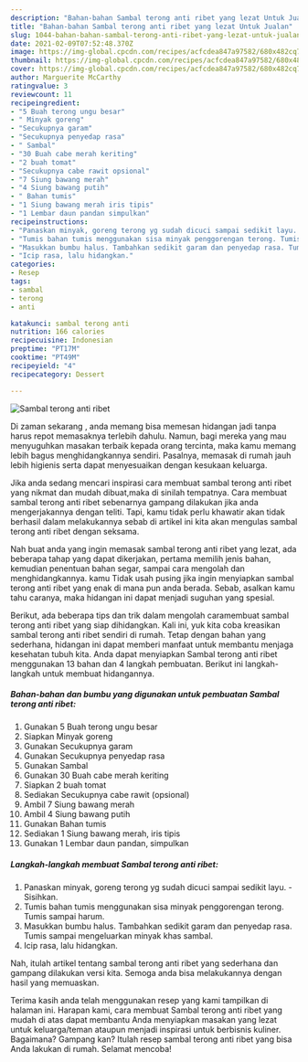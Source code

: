 ```yaml
---
description: "Bahan-bahan Sambal terong anti ribet yang lezat Untuk Jualan"
title: "Bahan-bahan Sambal terong anti ribet yang lezat Untuk Jualan"
slug: 1044-bahan-bahan-sambal-terong-anti-ribet-yang-lezat-untuk-jualan
date: 2021-02-09T07:52:48.370Z
image: https://img-global.cpcdn.com/recipes/acfcdea847a97582/680x482cq70/sambal-terong-anti-ribet-foto-resep-utama.jpg
thumbnail: https://img-global.cpcdn.com/recipes/acfcdea847a97582/680x482cq70/sambal-terong-anti-ribet-foto-resep-utama.jpg
cover: https://img-global.cpcdn.com/recipes/acfcdea847a97582/680x482cq70/sambal-terong-anti-ribet-foto-resep-utama.jpg
author: Marguerite McCarthy
ratingvalue: 3
reviewcount: 11
recipeingredient:
- "5 Buah terong ungu besar"
- " Minyak goreng"
- "Secukupnya garam"
- "Secukupnya penyedap rasa"
- " Sambal"
- "30 Buah cabe merah keriting"
- "2 buah tomat"
- "Secukupnya cabe rawit opsional"
- "7 Siung bawang merah"
- "4 Siung bawang putih"
- " Bahan tumis"
- "1 Siung bawang merah iris tipis"
- "1 Lembar daun pandan simpulkan"
recipeinstructions:
- "Panaskan minyak, goreng terong yg sudah dicuci sampai sedikit layu. Sisihkan."
- "Tumis bahan tumis menggunakan sisa minyak penggorengan terong. Tumis sampai harum."
- "Masukkan bumbu halus. Tambahkan sedikit garam dan penyedap rasa. Tumis sampai mengeluarkan minyak khas sambal."
- "Icip rasa, lalu hidangkan."
categories:
- Resep
tags:
- sambal
- terong
- anti

katakunci: sambal terong anti 
nutrition: 166 calories
recipecuisine: Indonesian
preptime: "PT17M"
cooktime: "PT49M"
recipeyield: "4"
recipecategory: Dessert

---
```



![Sambal terong anti ribet](https://img-global.cpcdn.com/recipes/acfcdea847a97582/680x482cq70/sambal-terong-anti-ribet-foto-resep-utama.jpg)

Di zaman  sekarang , anda memang bisa memesan hidangan jadi tanpa harus repot memasaknya terlebih dahulu. Namun, bagi mereka yang mau menyuguhkan masakan terbaik kepada orang tercinta, maka kamu memang lebih bagus menghidangkannya sendiri. Pasalnya, memasak di rumah jauh lebih higienis serta dapat menyesuaikan dengan kesukaan keluarga.

Jika anda sedang mencari inspirasi cara membuat sambal terong anti ribet yang nikmat dan mudah dibuat,maka di sinilah tempatnya. Cara membuat sambal terong anti ribet  sebenarnya gampang dilakukan jika anda mengerjakannya dengan teliti. Tapi, kamu tidak perlu khawatir akan tidak berhasil dalam melakukannya 
sebab di artikel ini kita akan mengulas sambal terong anti ribet dengan seksama.  



Nah buat anda yang ingin memasak sambal terong anti ribet yang lezat, ada beberapa tahap yang dapat dikerjakan, pertama memilih jenis bahan, kemudian penentuan bahan segar, sampai cara mengolah dan menghidangkannya. kamu Tidak usah pusing jika ingin menyiapkan sambal terong anti ribet yang enak di mana pun anda berada. Sebab, asalkan kamu  tahu caranya, maka hidangan ini dapat menjadi suguhan yang spesial.

Berikut, ada beberapa tips dan trik dalam mengolah caramembuat sambal terong anti ribet yang siap dihidangkan. Kali ini, yuk kita coba kreasikan sambal terong anti ribet sendiri di rumah. Tetap dengan bahan yang sederhana, hidangan ini dapat memberi manfaat untuk membantu menjaga kesehatan tubuh kita. Anda dapat menyiapkan Sambal terong anti ribet menggunakan 13 bahan dan 4 langkah pembuatan. Berikut ini langkah-langkah untuk membuat hidangannya.

<!--inarticleads1-->

##### Bahan-bahan dan bumbu yang digunakan untuk pembuatan Sambal terong anti ribet:

1. Gunakan 5 Buah terong ungu besar
1. Siapkan  Minyak goreng
1. Gunakan Secukupnya garam
1. Gunakan Secukupnya penyedap rasa
1. Gunakan  Sambal
1. Gunakan 30 Buah cabe merah keriting
1. Siapkan 2 buah tomat
1. Sediakan Secukupnya cabe rawit (opsional)
1. Ambil 7 Siung bawang merah
1. Ambil 4 Siung bawang putih
1. Gunakan  Bahan tumis
1. Sediakan 1 Siung bawang merah, iris tipis
1. Gunakan 1 Lembar daun pandan, simpulkan




<!--inarticleads2-->

##### Langkah-langkah membuat Sambal terong anti ribet:

1. Panaskan minyak, goreng terong yg sudah dicuci sampai sedikit layu. - Sisihkan.
1. Tumis bahan tumis menggunakan sisa minyak penggorengan terong. Tumis sampai harum.
1. Masukkan bumbu halus. Tambahkan sedikit garam dan penyedap rasa. Tumis sampai mengeluarkan minyak khas sambal.
1. Icip rasa, lalu hidangkan.




Nah, itulah artikel tentang  sambal terong anti ribet  yang sederhana dan gampang dilakukan versi kita. Semoga anda bisa melakukannya dengan hasil yang memuaskan. 

Terima kasih anda telah menggunakan resep yang kami tampilkan di halaman ini. Harapan kami, cara membuat  Sambal terong anti ribet yang mudah di atas dapat membantu Anda menyiapkan masakan yang lezat untuk keluarga/teman ataupun menjadi inspirasi untuk berbisnis kuliner. Bagaimana? Gampang kan? Itulah resep sambal terong anti ribet yang bisa Anda lakukan di rumah. Selamat mencoba!

